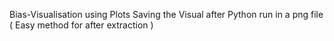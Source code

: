 Bias-Visualisation using Plots
Saving the Visual after Python run in a png file ( Easy method for after extraction )
